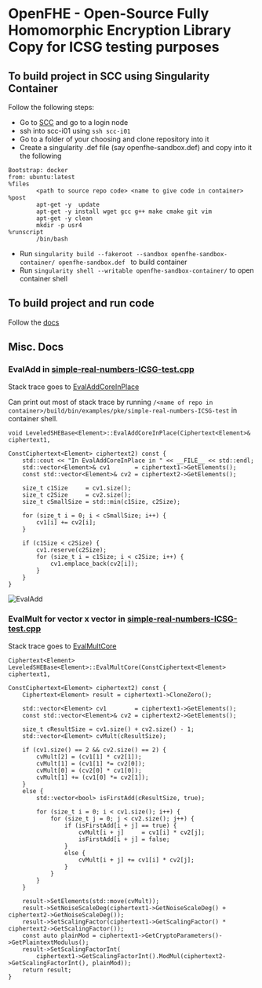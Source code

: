 OpenFHE - Open-Source Fully Homomorphic Encryption Library\
Copy for ICSG testing purposes
=====================================

## To build project in SCC using Singularity Container

Follow the following steps:
  * Go to [SCC](https://scc-ondemand1.bu.edu/pun/sys/dashboard) and go to a login node
  * ssh into scc-i01 using ```ssh scc-i01```
  * Go to a folder of your choosing and clone repository into it
  * Create a singularity .def file (say openfhe-sandbox.def) and copy into it the following
  ```
  Bootstrap: docker
  from: ubuntu:latest
  %files
          <path to source repo code> <name to give code in container>
  %post
          apt-get -y  update
          apt-get -y install wget gcc g++ make cmake git vim
          apt-get -y clean
          mkdir -p usr4
  %runscript
          /bin/bash
  ```
  * Run ```singularity build --fakeroot --sandbox openfhe-sandbox-container/ openfhe-sandbox.def ``` to build container
  * Run ```singularity shell --writable openfhe-sandbox-container/``` to open container shell

## To build project and run code

Follow the [docs](https://openfhe-development.readthedocs.io/en/latest/sphinx_rsts/intro/installation/installation.html)


## Misc. Docs

### EvalAdd in [simple-real-numbers-ICSG-test.cpp](https://github.com/bu-icsg/OpenFHE-ICSG/blob/eval-add-pke-tests/src/pke/examples/simple-real-numbers-ICSG-test.cpp)


Stack trace goes to [EvalAddCoreInPlace](https://github.com/bu-icsg/OpenFHE-ICSG/blob/e780c5b9d408daddce1bdd9cfcfb9468760d4f33/src/pke/lib/schemebase/base-leveledshe.cpp#L603)

Can print out most of stack trace by running ```/<name of repo in container>/build/bin/examples/pke/simple-real-numbers-ICSG-test``` in container shell.

```
void LeveledSHEBase<Element>::EvalAddCoreInPlace(Ciphertext<Element>& ciphertext1,
                                                 ConstCiphertext<Element> ciphertext2) const {
    std::cout << "In EvalAddCoreInPlace in " << __FILE__ << std::endl;
    std::vector<Element>& cv1       = ciphertext1->GetElements();
    const std::vector<Element>& cv2 = ciphertext2->GetElements();

    size_t c1Size     = cv1.size();
    size_t c2Size     = cv2.size();
    size_t cSmallSize = std::min(c1Size, c2Size);

    for (size_t i = 0; i < cSmallSize; i++) {
        cv1[i] += cv2[i];
    }

    if (c1Size < c2Size) {
        cv1.reserve(c2Size);
        for (size_t i = c1Size; i < c2Size; i++) {
            cv1.emplace_back(cv2[i]);
        }
    }
}
```
![EvalAdd](https://github.com/bu-icsg/OpenFHE-ICSG/assets/84148847/452309a1-a340-41cc-80b1-8e9e4366e114)

### EvalMult for vector x vector in [simple-real-numbers-ICSG-test.cpp](https://github.com/bu-icsg/OpenFHE-ICSG/blob/eval-add-pke-tests/src/pke/examples/simple-real-numbers-ICSG-test.cpp)

Stack trace goes to [EvalMultCore](https://github.com/bu-icsg/OpenFHE-ICSG/blob/e780c5b9d408daddce1bdd9cfcfb9468760d4f33/src/pke/lib/schemebase/base-leveledshe.cpp#L656)

```
Ciphertext<Element> LeveledSHEBase<Element>::EvalMultCore(ConstCiphertext<Element> ciphertext1,
                                                          ConstCiphertext<Element> ciphertext2) const {
    Ciphertext<Element> result = ciphertext1->CloneZero();

    std::vector<Element> cv1        = ciphertext1->GetElements();
    const std::vector<Element>& cv2 = ciphertext2->GetElements();

    size_t cResultSize = cv1.size() + cv2.size() - 1;
    std::vector<Element> cvMult(cResultSize);

    if (cv1.size() == 2 && cv2.size() == 2) {
        cvMult[2] = (cv1[1] * cv2[1]);
        cvMult[1] = (cv1[1] *= cv2[0]);
        cvMult[0] = (cv2[0] * cv1[0]);
        cvMult[1] += (cv1[0] *= cv2[1]);
    }
    else {
        std::vector<bool> isFirstAdd(cResultSize, true);

        for (size_t i = 0; i < cv1.size(); i++) {
            for (size_t j = 0; j < cv2.size(); j++) {
                if (isFirstAdd[i + j] == true) {
                    cvMult[i + j]     = cv1[i] * cv2[j];
                    isFirstAdd[i + j] = false;
                }
                else {
                    cvMult[i + j] += cv1[i] * cv2[j];
                }
            }
        }
    }

    result->SetElements(std::move(cvMult));
    result->SetNoiseScaleDeg(ciphertext1->GetNoiseScaleDeg() + ciphertext2->GetNoiseScaleDeg());
    result->SetScalingFactor(ciphertext1->GetScalingFactor() * ciphertext2->GetScalingFactor());
    const auto plainMod = ciphertext1->GetCryptoParameters()->GetPlaintextModulus();
    result->SetScalingFactorInt(
        ciphertext1->GetScalingFactorInt().ModMul(ciphertext2->GetScalingFactorInt(), plainMod));
    return result;
}
```




